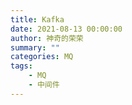 ```yaml
---
title: Kafka
date: 2021-08-13 00:00:00
author: 神奇的荣荣
summary: ""
categories: MQ
tags: 
    - MQ
    - 中间件
---
```

